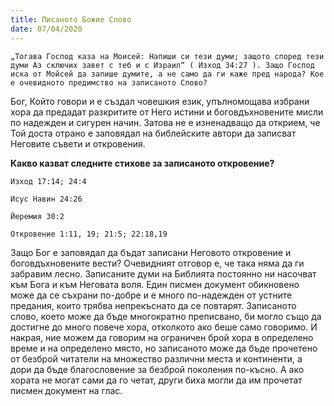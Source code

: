 ```yaml
---
title: Писаното Божие Слово
date: 07/04/2020
---
```


`„Тогава Господ каза на Моисей: Напиши си тези думи; защото според тези думи Аз сключих завет с теб и с Израил“ ( Изход 34:27 ). Защо Господ иска от Мойсей да запише думите, а не само да ги каже пред народа? Кое е очевидното предимство на записаното Слово?`

Бог, Който говори и е създал човешкия език, упълномощава избрани хора да предадат разкритите от Него истини и боговдъхновените мисли по надежден и сигурен начин. Затова не е изненадващо да открием, че Той доста отрано е заповядал на библейските автори да записват Неговите съвети и откровения.

**Какво казват следните стихове за записаното откровение?**

`Изход 17:14; 24:4`

`Исус Навин 24:26`

`Йеремия 30:2`

`Откровение 1:11, 19; 21:5; 22:18,19`

Защо Бог е заповядал да бъдат записани Неговото откровение и боговдъхновените вести? Очевидният отговор е, че така няма да ги забравим лесно. Записаните думи на Библията постоянно ни насочват към Бога и към Неговата воля. Един писмен документ обикновено може да се съхрани по-добре и е много по-надежден от устните предания, които трябва непрекъснато да се повтарят. Записаното слово, което може да бъде многократно преписвано, би могло също да достигне до много повече хора, отколкото ако беше само говоримо. И накрая, ние можем да говорим на ограничен брой хора в определено време и на определено място, но записаното може да бъде прочетено от безброй читатели на множество различни места и континенти, а дори да бъде благословение за безброй поколения по-късно. А ако хората не могат сами да го четат, други биха могли да им прочетат писмен документ на глас.